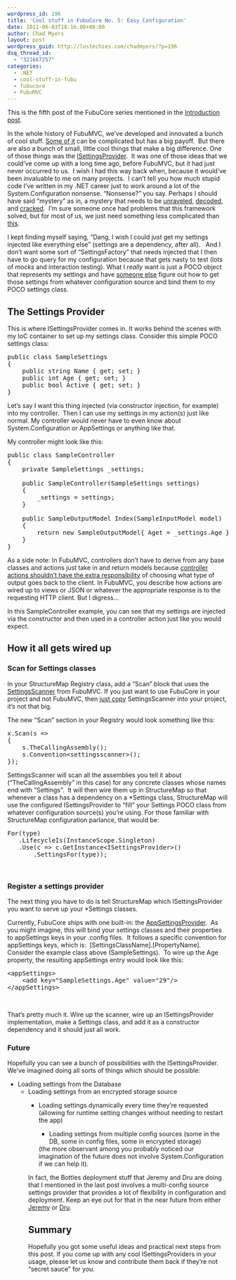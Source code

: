 ```yaml
---
wordpress_id: 196
title: 'Cool stuff in FubuCore No. 5: Easy Configuration'
date: 2011-06-03T18:16:00+00:00
author: Chad Myers
layout: post
wordpress_guid: http://lostechies.com/chadmyers/?p=196
dsq_thread_id:
  - "321667257"
categories:
  - .NET
  - cool-stuff-in-fubu
  - fubucore
  - FubuMVC
---
```

This is the fifth post of the FubuCore series mentioned in the [Introduction post](https://lostechies.com/chadmyers/2011/05/30/cool-stuff-in-fubucore-and-fubumvc-series/).

In the whole history of FubuMVC, we’ve developed and innovated a bunch of cool stuff. [Some of it](http://guides.fubumvc.com/advanced_behaviors.html) can be complicated but has a big payoff.&nbsp; But there are also a bunch of small, little cool things that make a big difference. One of those things was the [ISettingsProvider](https://github.com/DarthFubuMVC/fubucore/blob/master/src/FubuCore/Configuration/ISettingsProvider.cs).&nbsp; It was one of those ideas that we could’ve come up with a long time ago, before FubuMVC, but it had just never occurred to us.&nbsp; I wish I had this way back when, because it would’ve been invaluable to me on many projects.&nbsp; I can’t tell you how much stupid code I’ve written in my .NET career just to work around a lot of the System.Configuration nonsense. “Nonsense?” you say. Perhaps I should have said “mystery” as in, a mystery that needs to be [unraveled](http://www.codeproject.com/KB/dotnet/mysteriesofconfiguration.aspx), [decoded](http://www.codeproject.com/KB/dotnet/mysteriesofconfiguration2.aspx), and [cracked](http://www.codeproject.com/KB/dotnet/mysteriesofconfiguration3.aspx).&nbsp; I’m sure someone once had problems that this framework solved, but for most of us, we just need something less complicated than [this](http://msdn.microsoft.com/en-us/library/ff648130.aspx).

I kept finding myself saying, “Dang, I wish I could just get my settings injected like everything else” (settings are a dependency, after all).&nbsp;&nbsp; And I don’t want some sort of “SettingsFactory” that needs injected that I then have to go query for my configuration because that gets nasty to test (lots of mocks and interaction testing). What I _really_ want is just a POCO object that represents my settings and have [someone else](http://structuremap.net/structuremap/) figure out how to get those settings from whatever configuration source and bind them to my POCO settings class.&nbsp; 

## The Settings Provider

This is where ISettingsProvider comes in. It works behind the scenes with my IoC container to set up my settings class. Consider this simple POCO settings class:

<pre class="brush:csharp">public class SampleSettings
{
    public string Name { get; set; }
    public int Age { get; set; }
    public bool Active { get; set; }
}</pre>

Let’s say I want this thing injected (via constructor injection, for example) into my controller.&nbsp; Then I can use my settings in my action(s) just like normal. My controller would never have to even know about System.Configuration or AppSettings or anything like that.

My controller might look like this:

<pre class="brush:csharp">public class SampleController
{
    private SampleSettings _settings;
    
    public SampleController(SampleSettings settings)
    {
        _settings = settings;
    }
    
    public SampleOutputModel Index(SampleInputModel model)
    {
        return new SampleOutputModel{ Aget = _settings.Age };
    }
}</pre>

As a side note: In FubuMVC, controllers don’t have to derive from any base classes and actions just take in and return models because [controller actions shouldn’t have the extra responsibility](http://codebetter.com/jeremymiller/2008/10/23/our-opinions-on-the-asp-net-mvc-introducing-the-thunderdome-principle/) of choosing what type of output goes back to the client. In FubuMVC, you describe how actions are wired up to views or JSON or whatever the appropriate response is to the requesting HTTP client. But I digress…

In this SampleController example, you can see that my settings are injected via the constructor and then used in a controller action just like you would expect.

## How it all gets wired up

### Scan for Settings classes

In your StructureMap Registry class, add a “Scan” block that uses the [SettingsScanner](https://github.com/DarthFubuMVC/fubumvc/blob/master/src/FubuMVC.StructureMap/SettingsScanner.cs) from FubuMVC. If you just want to use FubuCore in your project and not FubuMVC, then [just copy](https://github.com/DarthFubuMVC/fubumvc/blob/master/license.txt) SettingsScanner into your project, it’s not that big.

The new “Scan” section in your Registry would look something like this:

<pre class="brush:csharp">x.Scan(s =&gt;
{
    s.TheCallingAssembly();
    s.Convention&lt;settingsscanner&gt;();
});
</pre>

SettingsScanner will scan all the assemblies you tell it about (“TheCallingAssembly” in this case) for any concrete classes whose names end with “Settings”.&nbsp; It will then wire them up in StructureMap so that whenever a class has a dependency on a *Settings class, StructureMap will use the configured ISettingsProvider to “fill” your Settings POCO class from whatever configuration source(s) you’re using. For those familiar with StructureMap configuration parlance, that would be:

<pre class="brush:csharp">For(type)
   .LifecycleIs(InstanceScope.Singleton)
   .Use(c =&gt; c.GetInstance&lt;ISettingsProvider&gt;()
       .SettingsFor(type));
</pre>

&nbsp;

### Register a settings provider

The next thing you have to do is tell StructureMap which ISettingsProvider you want to serve up your *Settings classes.

Currently, FubuCore ships with one built-in: the [AppSettingsProvider](https://github.com/DarthFubuMVC/fubucore/blob/master/src/FubuCore/Configuration/AppSettingsProvider.cs).&nbsp; As you might imagine, this will bind your settings classes and their properties to appSettings keys in your .config files.&nbsp; It follows a specific convention for appSettings keys, which is:&nbsp; [SettingsClassName].[PropertyName].&nbsp;&nbsp; Consider the example class above (SampleSettings).&nbsp; To wire up the Age property, the resulting appSettings entry would look like this:

<pre class="brush:xml">&lt;appSettings&gt;
    &lt;add key="SampleSettings.Age" value="29"/&gt;
&lt;/appSettings&gt;
</pre>

&nbsp;

That’s pretty much it. Wire up the scanner, wire up an ISettingsProvider implementation, make a Settings class, and add it as a constructor dependency and it should just all work.

### Future

Hopefully you can see a bunch of possibilities with the ISettingsProvider. We’ve imagined doing all sorts of things which should be possible:

  * Loading settings from the Database 
      * Loading settings from an encrypted storage source 
          * Loading settings dynamically every time they’re requested (allowing for runtime setting changes without needing to restart the app) 
              * Loading settings from multiple config sources (some in the DB, some in config files, some in encrypted storage)</ul> 
            (the more observant among you probably noticed our imagination of the future does not involve System.Configuration if we can help it).
            
            In fact, the Bottles deployment stuff that Jeremy and Dru are doing that I mentioned in the last post involves a multi-config source settings provider that provides a lot of flexibility in configuration and deployment. Keep an eye out for that in the near future from either [Jeremy](http://codebetter.com/jeremymiller) or [Dru](http://codebetter.com/drusellers/).
            
            ## Summary
            
            Hopefully you got some useful ideas and practical next steps from this post. If you come up with any cool ISettingsProviders in your usage, please let us know and contribute them back if they’re not “secret sauce” for you.